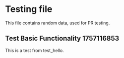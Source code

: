 # Testing file

This file contains random data, used for PR testing.


## Test Basic Functionality 1757116853

This is a test from test_hello.
